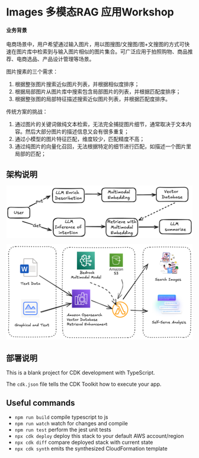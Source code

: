 # Images 多模态RAG 应用Workshop



#### 业务背景

电商场景中，用户希望通过输入图片，用以图搜图/文搜图/图+文搜图的方式可快速在图片库中检索到与输入图片相似的图片集合。可广泛应用于拍照购物、商品推荐、电商选品、产品设计管理等场景。

图片搜素的三个需求：

1. 根据整张图片搜索近似图片列表，并根据相似度排序；
2. 根据局部图片从图片库中搜索包含局部图片的列表，并根据匹配度排序；
3. 根据整张图的局部特征描述搜索近似图片列表，并根据匹配度排序。

传统方案的挑战：

1. 通过图片的关键词做纯文本检索，无法完全捕捉图片细节，通常取决于文本内容。然后大部分图片的描述信息又会有很多重复；
2. 通过小模型的图片特征匹配，维度较少，匹配精度不高；
3. 通过纯图片的向量化召回，无法根据特定的细节进行匹配，如描述一个图片里局部的匹配；

## 架构说明

![1729170034791](image/README/1729170034791.png)

![1729170049892](image/README/1729170049892.png)

## 部署说明

This is a blank project for CDK development with TypeScript.

The `cdk.json` file tells the CDK Toolkit how to execute your app.

## Useful commands

* `npm run build`   compile typescript to js
* `npm run watch`   watch for changes and compile
* `npm run test`    perform the jest unit tests
* `npx cdk deploy`  deploy this stack to your default AWS account/region
* `npx cdk diff`    compare deployed stack with current state
* `npx cdk synth`   emits the synthesized CloudFormation template
